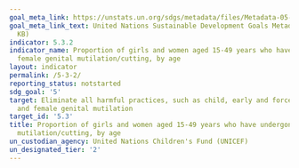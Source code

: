 ```yaml
---
goal_meta_link: https://unstats.un.org/sdgs/metadata/files/Metadata-05-03-02.pdf
goal_meta_link_text: United Nations Sustainable Development Goals Metadata (PDF 207
  KB)
indicator: 5.3.2
indicator_name: Proportion of girls and women aged 15-49 years who have undergone
  female genital mutilation/cutting, by age
layout: indicator
permalink: /5-3-2/
reporting_status: notstarted
sdg_goal: '5'
target: Eliminate all harmful practices, such as child, early and forced marriage
  and female genital mutilation
target_id: '5.3'
title: Proportion of girls and women aged 15-49 years who have undergone female genital
  mutilation/cutting, by age
un_custodian_agency: United Nations Children's Fund (UNICEF)
un_designated_tier: '2'
---
```

